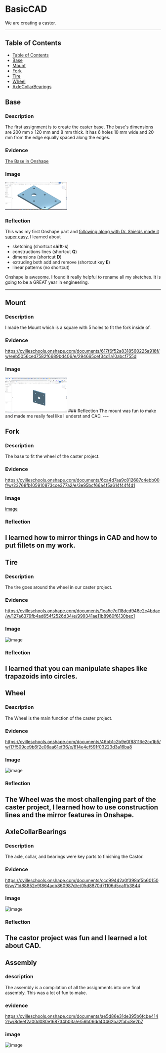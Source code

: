 # BasicCAD

We are creating a caster.

---
## Table of Contents
* [Table of Contents](#Table-of-Contents)
* [Base](#Base)
* [Mount](#Mount)
* [Fork](#Fork)
* [Tire](#Tire)
* [Wheel](#Wheel)
* [AxleCollarBearings](#AxleCollarBearings)

## Base

### Description

The first assignment is to create the caster base.  The base's dimensions are 200 mm x 120 mm and 8 mm thick.  It has 6 holes 10 mm wide and 20 mm from the edge equally spaced along the edges.

### Evidence
[The Base in Onshape](https://cvilleschools.onshape.com/documents/0d70f655203ca304cb3c5b7d/w/f55603f962f6fc74f5548a68/e/41d730c570a8d75fce9f51b6)

### Image

<img src="images/TheBase.png" alt="The Base" width="200">

### Reflection

This was my first Onshape part and [following along with Dr. Shields made it super easy.](https://www.youtube.com/watch?v=93BFUD-HAG8&feature=emb_title&scrlybrkr=5670f0b4)  I learned about 
* sketching (shortcut **shift-s**)
* constructions lines (shortcut **Q**)
* dimensions (shortcut **D**)
* extruding both add and remove (shortcut key **E**)
* linear patterns (no shortcut)

Onshape is awesome.  I found it really helpful to rename all my sketches.  It is going to be a GREAT year in engineering.

---


## Mount

### Description
I made the Mount which is a square with 5 holes to fit the fork inside of.
### Evidence
https://cvilleschools.onshape.com/documents/617f6f52a8318560225a916f/w/eeb5056ced7582f6689bd406/e/294665cef34d1a10abcf755d
### Image

<img src="images/TheMount.png" alt="The Mount" width="200">
### Reflection
The mount was fun to make and made me really feel like I underst and CAD.
---


## Fork

### Description
The base to fit the wheel of the caster project.
### Evidence
https://cvilleschools.onshape.com/documents/6ca4d7aa9c812687c4ebb00f/w/23768fb105910873cce377a2/e/3e95bcf66a4f5a614f44f4d1
### Image
[image](https://user-images.githubusercontent.com/71403036/121739648-ec804a80-cac9-11eb-8451-26ae155ac0ae.png)
### Reflection
I learned how to mirror things in CAD and how to put fillets on my work.
---


## Tire

### Description
The tire goes around the wheel in our caster project.
### Evidence
https://cvilleschools.onshape.com/documents/1ea5c7cf18ded946e2c4bdac/w/127a6379fb4ad654f2526d34/e/999341ae11b8960f6130bec1
### Image
![image](https://user-images.githubusercontent.com/71403036/121739741-0752bf00-caca-11eb-8ba0-631e5cd9f719.png)
### Reflection
I learned that you can manipulate shapes like trapazoids into circles.
---


## Wheel

### Description
The Wheel is the main function of the caster project.
### Evidence
https://cvilleschools.onshape.com/documents/46bb1c2b9e0f88116e2cc1b5/w/17f509ce9b6f2e06aa61ef36/e/814e4ef591f03223d3a16ba8
### Image
![image](https://user-images.githubusercontent.com/71403036/121739792-1afe2580-caca-11eb-84b3-f5da7dd2cf54.png)
### Reflection
The Wheel was the most challenging part of the caster project, I learned how to use construction lines and the mirror features in Onshape.
---


## AxleCollarBearings

### Description
The axle, collar, and bearings were key parts to finishing the Castor.
### Evidence
https://cvilleschools.onshape.com/documents/ccc99442a0f398af5b601506/w/71d88852e9f864adb860987d/e/05d8870d7f106d5caffb3844
### Image
![image](https://user-images.githubusercontent.com/71403036/121739873-3d903e80-caca-11eb-90cb-cc42e9096f9e.png)
### Reflection
The castor project was fun and I learned a lot about CAD.
---

## Assembly 

### description 
The assembly is a compilation of all the assignments into one final assembly. This was a lot of fun to make.

### evidence 
https://cvilleschools.onshape.com/documents/ae5d86e31de395b6fcbe4142/w/8deef2a00d080e168734b03a/e/56b06dd40462ba2fabc8e2b7

### image
![image](https://user-images.githubusercontent.com/71403036/121739431-9c08ed00-cac9-11eb-8458-daec1da7ead7.png)


